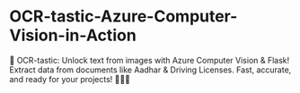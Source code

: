 # OCR-tastic-Azure-Computer-Vision-in-Action
🚀 OCR-tastic: Unlock text from images with Azure Computer Vision &amp; Flask! Extract data from documents like Aadhar &amp; Driving Licenses. Fast, accurate, and ready for your projects! 📄✨🔑
